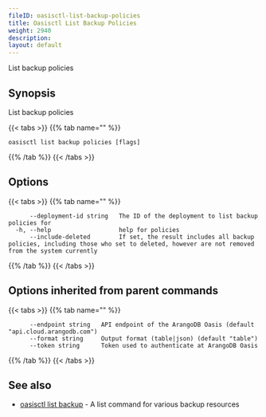 ```yaml
---
fileID: oasisctl-list-backup-policies
title: Oasisctl List Backup Policies
weight: 2940
description: 
layout: default
---
```

List backup policies

## Synopsis

List backup policies

{{< tabs >}}
{{% tab name="" %}}
```
oasisctl list backup policies [flags]
```
{{% /tab %}}
{{< /tabs >}}

## Options

{{< tabs >}}
{{% tab name="" %}}
```
      --deployment-id string   The ID of the deployment to list backup policies for
  -h, --help                   help for policies
      --include-deleted        If set, the result includes all backup policies, including those who set to deleted, however are not removed from the system currently
```
{{% /tab %}}
{{< /tabs >}}

## Options inherited from parent commands

{{< tabs >}}
{{% tab name="" %}}
```
      --endpoint string   API endpoint of the ArangoDB Oasis (default "api.cloud.arangodb.com")
      --format string     Output format (table|json) (default "table")
      --token string      Token used to authenticate at ArangoDB Oasis
```
{{% /tab %}}
{{< /tabs >}}

## See also

* [oasisctl list backup](oasisctl-list-backup)	 - A list command for various backup resources

